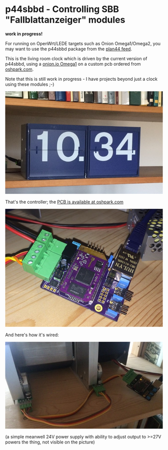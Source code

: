 # p44sbbd - Controlling SBB "Fallblattanzeiger" modules

**work in progress!**

For running on OpenWrt/LEDE targets such as Onion Omega1/Omega2, you may want to use the p44sbbd package from the [plan44 feed](https://github.com/plan44/plan44-openwrt-feed.git).

This is the living room clock which is driven by the current version of p44sbbd, using a [onion.io Omega1](https://onion.io) on a custom pcb ordered from [oshpark.com]().

Note that this is still work in progress - I have projects beyond just a clock using these modules ;-)

![Alt Image Text](imgs/fallblatt_uhr.jpg)

That's the controller; the [PCB is available at oshpark.com](https://oshpark.com/projects/0I4u4dcV)

![Alt Image Text](imgs/p44_fallblatt_controller.jpg)

And here's how it's wired:

![Alt Image Text](imgs/fallblatt_uhr_verdrahtung.jpg)

(a simple meanwell 24V power supply with ability to adjust output to >=27V powers the thing, not visible on the picture)


